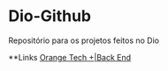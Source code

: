 # Dio-Github
Repositório para os projetos feitos no Dio

**Links 
[Orange Tech +|Back End](https://web.dio.me/track/orange-tech-backend)
